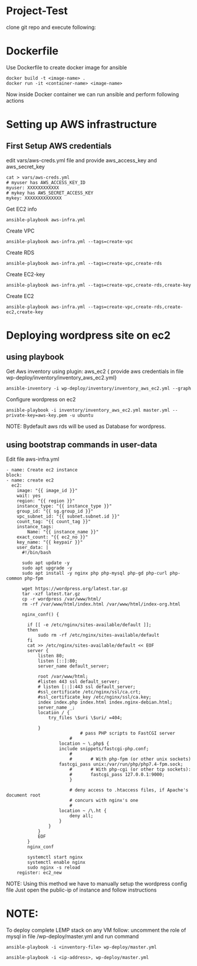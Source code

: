 # Project-Test

clone git repo and execute following:

# Dockerfile
Use Dockerfile to create docker image for ansible 

    docker build -t <image-name> .
    docker run -it <container-name> <image-name>

Now inside Docker container we can run ansible and perform following actions
# Setting up AWS infrastructure
## First Setup AWS credentials
edit vars/aws-creds.yml file and provide aws_access_key and aws_secret_key

    cat > vars/aws-creds.yml
    # myuser has AWS_ACCESS_KEY_ID
    myuser: XXXXXXXXXXXX
    # mykey has AWS_SECRET_ACCESS_KEY
    mykey: XXXXXXXXXXXXXX
 
Get EC2 info

    ansible-playbook aws-infra.yml

Create VPC

    ansible-playbook aws-infra.yml --tags=create-vpc

Create RDS

    ansible-playbook aws-infra.yml --tags=create-vpc,create-rds

Create EC2-key

    ansible-playbook aws-infra.yml --tags=create-vpc,create-rds,create-key

Create EC2

    ansible-playbook aws-infra.yml --tags=create-vpc,create-rds,create-ec2,create-key

# Deploying wordpress site on ec2 
## using playbook

Get Aws inventory using plugin: aws_ec2 { provide aws credentials in file wp-deploy/inventory/inventory_aws_ec2.yml}

    ansible-inventory -i wp-deploy/inventory/inventory_aws_ec2.yml --graph
Configure wordpress on ec2

    ansible-playbook -i inventory/inventory_aws_ec2.yml master.yml --private-key=aws-key.pem -u ubuntu 
NOTE:
Bydefault aws rds will be used as Database for wordpress.

## using bootstrap commands in user-data

Edit file aws-infra.yml

    - name: Create ec2 instance
    block:
    - name: create ec2
      ec2:
        image: "{{ image_id }}"
        wait: yes
        region: "{{ region }}"
        instance_type: "{{ instance_type }}"
        group_id: "{{ sg.group_id }}"
        vpc_subnet_id: "{{ subnet.subnet.id }}"
        count_tag: "{{ count_tag }}"
        instance_tags:
            Name: "{{ instance_name }}"
        exact_count: "{{ ec2_no }}"
        key_name: "{{ keypair }}"
        user_data: |
          #!/bin/bash

          sudo apt update -y
          sudo apt upgrade -y
          sudo apt install -y nginx php php-mysql php-gd php-curl php-common php-fpm

          wget https://wordpress.org/latest.tar.gz
          tar -xzf latest.tar.gz
          cp -r wordpress /var/www/html/
          rm -rf /var/www/html/index.html /var/www/html/index-org.html

          nginx_conf() {
          
            if [[ -e /etc/nginx/sites-available/default ]];
            then
                sudo rm -rf /etc/nginx/sites-available/default
            fi
            cat >> /etc/nginx/sites-available/default << EOF
            server {
                listen 80;
                listen [::]:80;
                server_name default_server;

                root /var/www/html;
                #listen 443 ssl default_server;
                # listen [::]:443 ssl default_server;
                #ssl_certificate /etc/nginx/ssl/ca.crt;
                #ssl_certificate_key /etc/nginx/ssl/ca.key;
                index index.php index.html index.nginx-debian.html;
                server_name _;
                location / {
                    try_files \$uri \$uri/ =404;

                }
                                # pass PHP scripts to FastCGI server
                            #
                        location ~ \.php$ {
                        include snippets/fastcgi-php.conf;
                            #
                            #       # With php-fpm (or other unix sockets)
                        fastcgi_pass unix:/var/run/php/php7.4-fpm.sock;
                            #       # With php-cgi (or other tcp sockets):
                            #       fastcgi_pass 127.0.0.1:9000;
                            }

                            # deny access to .htaccess files, if Apache's document root
                            # concurs with nginx's one
                            #
                        location ~ /\.ht {
                            deny all;
                        }
                    }
                }
                EOF
            }
            nginx_conf

            systemctl start nginx
            systemctl enable nginx
            sudo nginx -s reload
        register: ec2_new
NOTE:
Using this method we have to manually setup the wordpress config file
Just open the public-ip of instance and follow instructions

# NOTE:
To deploy complete LEMP stack on any VM follow:
uncomment the role of mysql in file /wp-deploy/master.yml
and run command

    ansible-playbook -i <inventory-file> wp-deploy/master.yml

    ansible-playbook -i <ip-address>, wp-deploy/master.yml